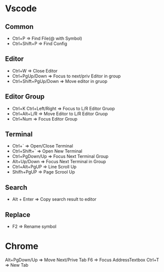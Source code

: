 # Vscode
## Common
- Ctrl+P  => Find File(@ with Symbol)
- Ctrl+Shift+P => Find Config

## Editor
- Ctrl+W  => Close Editor
- Ctrl+PgUp/Down => Focus to next/priv Editor in group 
- Ctrl+Shift+PgUp/Down  => Move editor in gruop

## Editor Group
- Ctrl+K Ctrl+Left/Right  => Focus to L/R Editor Gruop
- Ctrl+Alt+L/R  => Move Editor to L/R Editor Gruop
- Ctrl+Num  => Focus Editor Group

## Terminal
- Ctrl+`  => Open/Close Terminal
- Ctrl+Shift+`  => Open New Terminal
- Ctrl+PgDown/Up  => Focus Next Terminal Group
- Alt+Up/Down  =>  Focus Next Terminal in Group
- Ctrl+Alt+PgUP  => Line Scroll Up
- Shifh+PgUP  => Page Scrool Up

## Search
-  Alt + Enter => Copy search result to editor

## Replace
- F2 => Rename symbol


# Chrome
Alt+PgDown/Up  => Move Next/Prive Tab
F6  => Focus AddressTextbox
Ctrl+T  => New Tab

